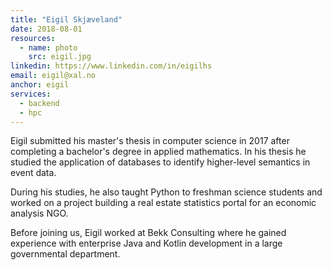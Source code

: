 ```yaml
---
title: "Eigil Skjæveland"
date: 2018-08-01
resources:
  - name: photo
    src: eigil.jpg
linkedin: https://www.linkedin.com/in/eigilhs
email: eigil@xal.no
anchor: eigil
services:
  - backend
  - hpc
---
```


Eigil submitted his master's thesis in computer science in 2017 after
completing a bachelor's degree in applied mathematics. In his thesis
he studied the application of databases to identify higher-level
semantics in event data.

<!--more-->

During his studies, he also taught Python to freshman science students and
worked on a project building a real estate statistics portal for an economic
analysis NGO.

Before joining us, Eigil worked at Bekk Consulting where he gained
experience with enterprise Java and Kotlin development in a large
governmental department.
